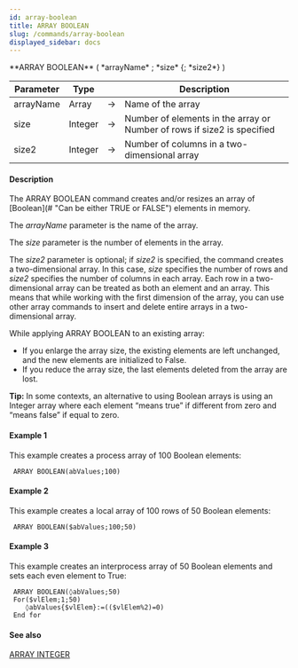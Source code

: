 ```yaml
---
id: array-boolean
title: ARRAY BOOLEAN
slug: /commands/array-boolean
displayed_sidebar: docs
---
```


<!--REF #_command_.ARRAY BOOLEAN.Syntax-->**ARRAY BOOLEAN** ( *arrayName* ; *size* {; *size2*} )<!-- END REF-->
<!--REF #_command_.ARRAY BOOLEAN.Params-->
| Parameter | Type |  | Description |
| --- | --- | --- | --- |
| arrayName | Array | &rarr; | Name of the array |
| size | Integer | &rarr; | Number of elements in the array or Number of rows if size2 is specified |
| size2 | Integer | &rarr; | Number of columns in a two-dimensional array |

<!-- END REF-->

#### Description 

<!--REF #_command_.ARRAY BOOLEAN.Summary-->The ARRAY BOOLEAN command creates and/or resizes an array of [Boolean](# "Can be either TRUE or FALSE") elements in memory.<!-- END REF-->

The *arrayName* parameter is the name of the array.

The *size* parameter is the number of elements in the array.

The *size2* parameter is optional; if *size2* is specified, the command creates a two-dimensional array. In this case, *size* specifies the number of rows and *size2* specifies the number of columns in each array. Each row in a two-dimensional array can be treated as both an element and an array. This means that while working with the first dimension of the array, you can use other array commands to insert and delete entire arrays in a two-dimensional array.

While applying ARRAY BOOLEAN to an existing array:

* If you enlarge the array size, the existing elements are left unchanged, and the new elements are initialized to False.
* If you reduce the array size, the last elements deleted from the array are lost.

**Tip:** In some contexts, an alternative to using Boolean arrays is using an Integer array where each element “means true” if different from zero and “means false” if equal to zero.

#### Example 1 

This example creates a process array of 100 Boolean elements: 

```4d
 ARRAY BOOLEAN(abValues;100)
```

#### Example 2 

This example creates a local array of 100 rows of 50 Boolean elements: 

```4d
 ARRAY BOOLEAN($abValues;100;50)
```

#### Example 3 

This example creates an interprocess array of 50 Boolean elements and sets each even element to True: 

```4d
 ARRAY BOOLEAN(◊abValues;50)
 For($vlElem;1;50)
    ◊abValues{$vlElem}:=(($vlElem%2)=0)
 End for
```

#### See also 

[ARRAY INTEGER](array-integer.md)  